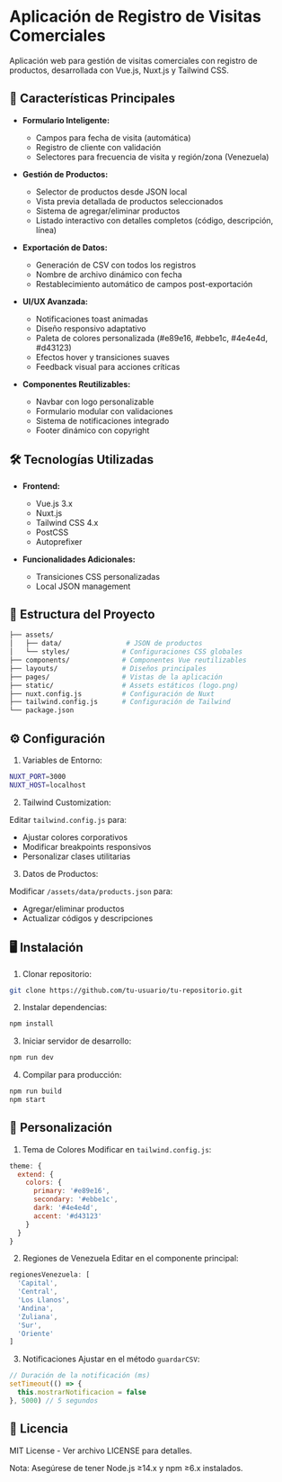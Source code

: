 # Aplicación de Registro de Visitas Comerciales

Aplicación web para gestión de visitas comerciales con registro de productos, desarrollada con Vue.js, Nuxt.js y Tailwind CSS.

## 🚀 Características Principales

- **Formulario Inteligente:**
  - Campos para fecha de visita (automática)
  - Registro de cliente con validación
  - Selectores para frecuencia de visita y región/zona (Venezuela)
  
- **Gestión de Productos:**
  - Selector de productos desde JSON local
  - Vista previa detallada de productos seleccionados
  - Sistema de agregar/eliminar productos
  - Listado interactivo con detalles completos (código, descripción, línea)

- **Exportación de Datos:**
  - Generación de CSV con todos los registros
  - Nombre de archivo dinámico con fecha
  - Restablecimiento automático de campos post-exportación

- **UI/UX Avanzada:**
  - Notificaciones toast animadas
  - Diseño responsivo adaptativo
  - Paleta de colores personalizada (#e89e16, #ebbe1c, #4e4e4d, #d43123)
  - Efectos hover y transiciones suaves
  - Feedback visual para acciones críticas

- **Componentes Reutilizables:**
  - Navbar con logo personalizable
  - Formulario modular con validaciones
  - Sistema de notificaciones integrado
  - Footer dinámico con copyright

## 🛠 Tecnologías Utilizadas

- **Frontend:**
  - Vue.js 3.x
  - Nuxt.js
  - Tailwind CSS 4.x
  - PostCSS
  - Autoprefixer

- **Funcionalidades Adicionales:**
  - Transiciones CSS personalizadas
  - Local JSON management

## 📁 Estructura del Proyecto

```bash
├── assets/
│   ├── data/                # JSON de productos
│   └── styles/             # Configuraciones CSS globales
├── components/             # Componentes Vue reutilizables
├── layouts/                # Diseños principales
├── pages/                  # Vistas de la aplicación
├── static/                 # Assets estáticos (logo.png)
├── nuxt.config.js          # Configuración de Nuxt
├── tailwind.config.js      # Configuración de Tailwind
└── package.json
```
## ⚙️ Configuración
1. Variables de Entorno:
```bash
NUXT_PORT=3000
NUXT_HOST=localhost
```
2. Tailwind Customization:

Editar `tailwind.config.js` para:
   - Ajustar colores corporativos
   - Modificar breakpoints responsivos
   - Personalizar clases utilitarias

3. Datos de Productos:

Modificar `/assets/data/products.json` para:
- Agregar/eliminar productos
- Actualizar códigos y descripciones

## 🖥 Instalación
1. Clonar repositorio:
```bash
git clone https://github.com/tu-usuario/tu-repositorio.git
```
2. Instalar dependencias:
```bash
npm install
```
3. Iniciar servidor de desarrollo:
```bash
npm run dev
```
4. Compilar para producción:
```bash
npm run build
npm start
```
## 🎨 Personalización

1. Tema de Colores
Modificar en `tailwind.config.js`:
```javascript
theme: {
  extend: {
    colors: {
      primary: '#e89e16',
      secondary: '#ebbe1c',
      dark: '#4e4e4d',
      accent: '#d43123'
    }
  }
}
```
2. Regiones de Venezuela
Editar en el componente principal:

```javascript
regionesVenezuela: [
  'Capital', 
  'Central',
  'Los Llanos',
  'Andina',
  'Zuliana',
  'Sur',
  'Oriente'
]
```
3. Notificaciones
Ajustar en el método `guardarCSV`:

```javascript
// Duración de la notificación (ms)
setTimeout(() => {
  this.mostrarNotificacion = false
}, 5000) // 5 segundos
```

## 📄 Licencia
MIT License - Ver archivo LICENSE para detalles.

Nota: Asegúrese de tener Node.js ≥14.x y npm ≥6.x instalados.